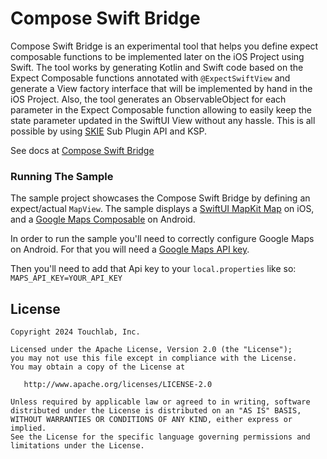 # Compose Swift Bridge

Compose Swift Bridge is an experimental tool that helps you define expect composable functions to be
implemented later on the iOS Project using Swift. The tool works by generating Kotlin and Swift code
based on the Expect Composable functions annotated with `@ExpectSwiftView` and generate a View factory interface that will be implemented
by hand in the iOS Project. Also, the tool generates an ObservableObject for each parameter in the Expect Composable function
allowing to easily keep the state parameter updated in the SwiftUI View without any hassle. This is all possible by using [SKIE](https://skie.touchlab.co/) Sub Plugin API and KSP.

See docs at [Compose Swift Bridge](https://touchlab.co/composeswiftbridge)

### Running The Sample

The sample project showcases the Compose Swift Bridge by defining an expect/actual `MapView`. The
sample displays a [SwiftUI MapKit Map](https://developer.apple.com/documentation/mapkit/mapkit_for_swiftui) on iOS, 
and a [Google Maps Composable](https://github.com/googlemaps/android-maps-compose) on Android.

In order to run the sample you'll need to correctly configure Google Maps on Android. 
For that you will need a [Google Maps API key](https://developers.google.com/maps/documentation/android-sdk/get-api-key).

Then you'll need to add that Api key to your `local.properties` like so:
```MAPS_API_KEY=YOUR_API_KEY```


## License

```
Copyright 2024 Touchlab, Inc.

Licensed under the Apache License, Version 2.0 (the "License");
you may not use this file except in compliance with the License.
You may obtain a copy of the License at

   http://www.apache.org/licenses/LICENSE-2.0

Unless required by applicable law or agreed to in writing, software
distributed under the License is distributed on an "AS IS" BASIS,
WITHOUT WARRANTIES OR CONDITIONS OF ANY KIND, either express or implied.
See the License for the specific language governing permissions and
limitations under the License.
```